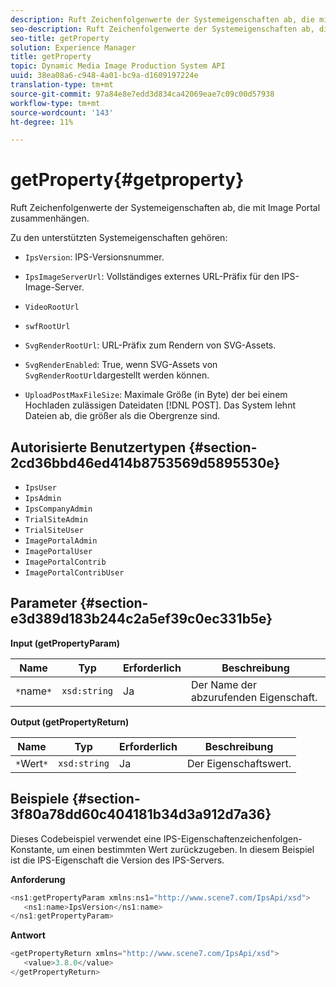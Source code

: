 ```yaml
---
description: Ruft Zeichenfolgenwerte der Systemeigenschaften ab, die mit Image Portal zusammenhängen.
seo-description: Ruft Zeichenfolgenwerte der Systemeigenschaften ab, die mit Image Portal zusammenhängen.
seo-title: getProperty
solution: Experience Manager
title: getProperty
topic: Dynamic Media Image Production System API
uuid: 38ea08a6-c948-4a01-bc9a-d1609197224e
translation-type: tm+mt
source-git-commit: 97a84e8e7edd3d834ca42069eae7c09c00d57938
workflow-type: tm+mt
source-wordcount: '143'
ht-degree: 11%

---
```



# getProperty{#getproperty}

Ruft Zeichenfolgenwerte der Systemeigenschaften ab, die mit Image Portal zusammenhängen.

Zu den unterstützten Systemeigenschaften gehören:

* `IpsVersion`: IPS-Versionsnummer.
* `IpsImageServerUrl`: Vollständiges externes URL-Präfix für den IPS-Image-Server.
* `VideoRootUrl`
* `swfRootUrl`
* `SvgRenderRootUrl`: URL-Präfix zum Rendern von SVG-Assets.
* `SvgRenderEnabled`: True, wenn SVG-Assets von  `SvgRenderRootUrl`dargestellt werden können.

* `UploadPostMaxFileSize`: Maximale Größe (in Byte) der bei einem Hochladen zulässigen Dateidaten  [!DNL POST]. Das System lehnt Dateien ab, die größer als die Obergrenze sind.

## Autorisierte Benutzertypen {#section-2cd36bbd46ed414b8753569d5895530e}

* `IpsUser`
* `IpsAdmin`
* `IpsCompanyAdmin`
* `TrialSiteAdmin`
* `TrialSiteUser`
* `ImagePortalAdmin`
* `ImagePortalUser`
* `ImagePortalContrib`
* `ImagePortalContribUser`

## Parameter {#section-e3d389d183b244c2a5ef39c0ec331b5e}

**Input (getPropertyParam)**

| Name | Typ | Erforderlich | Beschreibung |
|---|---|---|---|
| `*`name`*` | `xsd:string` | Ja | Der Name der abzurufenden Eigenschaft. |

**Output (getPropertyReturn)**

| Name | Typ | Erforderlich | Beschreibung |
|---|---|---|---|
| `*`Wert`*` | `xsd:string` | Ja | Der Eigenschaftswert. |

## Beispiele {#section-3f80a78dd60c404181b34d3a912d7a36}

Dieses Codebeispiel verwendet eine IPS-Eigenschaftenzeichenfolgen-Konstante, um einen bestimmten Wert zurückzugeben. In diesem Beispiel ist die IPS-Eigenschaft die Version des IPS-Servers.

**Anforderung**

```java
<ns1:getPropertyParam xmlns:ns1="http://www.scene7.com/IpsApi/xsd">
   <ns1:name>IpsVersion</ns1:name>
</ns1:getPropertyParam>
```

**Antwort**

```java
<getPropertyReturn xmlns="http://www.scene7.com/IpsApi/xsd">
   <value>3.8.0</value>
</getPropertyReturn>
```

